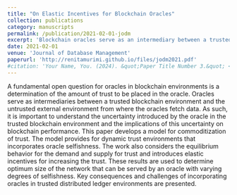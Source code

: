```yaml
---
title: "On Elastic Incentives for Blockchain Oracles"
collection: publications
category: manuscripts
permalink: /publication/2021-02-01-jodm
excerpt: 'Blockchain oracles serve as an intermediary between a trusted blockchain environment and the untrusted external environment. This paper provides a framework for a commoditized trust mechanism that considers the selfishness of the oracle, and the collective trust placed by the blockchain in the oracle.'
date: 2021-02-01
venue: 'Journal of Database Management'
paperurl: 'http://renitamurimi.github.io/files/jodm2021.pdf'
#citation: 'Your Name, You. (2024). &quot;Paper Title Number 3.&quot; <i>GitHub Journal of Bugs</i>. 1(3).'
---
```


A fundamental open question for oracles in blockchain environments is a determination of the amount of trust to be placed in the oracle. Oracles serve as intermediaries between a trusted blockchain environment and the untrusted external environment from where the oracles fetch data. As such, it is important to understand the uncertainty introduced by the oracle in the trusted blockchain environment and the implications of this uncertainty on blockchain performance. This paper develops a model for commoditization of trust. The model provides for dynamic trust environments that incorporates oracle selfishness. The work also considers the equilibrium behavior for the demand and supply for trust and introduces elastic incentives for increasing the trust. These results are used to determine optimum size of the network that can be served by an oracle with varying degrees of selfishness. Key consequences and challenges of incorporating oracles in trusted distributed ledger environments are presented.
